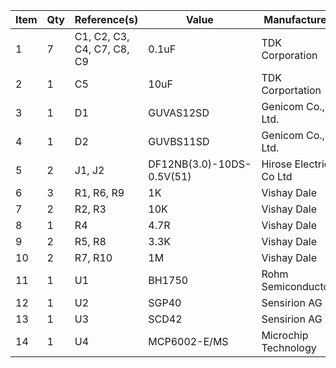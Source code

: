 | Item | Qty | Reference(s)               | Value                     | Manufacturer           | mpn                       |
| ---- | --- | -------------------------- | ------------------------- | ---------------------- | ------------------------- |
| 1    | 7   | C1, C2, C3, C4, C7, C8, C9 | 0.1uF                     | TDK Corporation        | CGA3E2X7R1E104K080AA      |
| 2    | 1   | C5                         | 10uF                      | TDK Corportation       | C1608X5R1A106K080AC       |
| 3    | 1   | D1                         | GUVAS12SD                 | Genicom Co., Ltd.      | GUVA-S12SD                |
| 4    | 1   | D2                         | GUVBS11SD                 | Genicom Co., Ltd.      | GUVB-S11SD                |
| 5    | 2   | J1, J2                     | DF12NB(3.0)-10DS-0.5V(51) | Hirose Electric Co Ltd | DF12NB(3.0)-10DS-0.5V(51) |
| 6    | 3   | R1, R6, R9                 | 1K                        | Vishay Dale            | CRCW06031K00FKEA          |
| 7    | 2   | R2, R3                     | 10K                       | Vishay Dale            | CRCW060310K0JNEB          |
| 8    | 1   | R4                         | 4.7R                      | Vishay Dale            | CRCW06034R70JNEA          |
| 9    | 2   | R5, R8                     | 3.3K                      | Vishay Dale            | CRCW06033K30FKEA          |
| 10   | 2   | R7, R10                    | 1M                        | Vishay Dale            | CRCW06031M00FKEA          |
| 11   | 1   | U1                         | BH1750                    | Rohm Semiconductor     | BH1750FVI-TR              |
| 12   | 1   | U2                         | SGP40                     | Sensirion AG           | SGP40-D-R4                |
| 13   | 1   | U3                         | SCD42                     | Sensirion AG           | SCD40-D-R2                |
| 14   | 1   | U4                         | MCP6002-E/MS              | Microchip Technology   | MCP6002-E/MS              |
